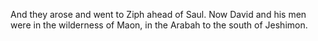 And they arose and went to Ziph ahead of Saul. Now David and his men were in the wilderness of Maon, in the Arabah to the south of Jeshimon.
